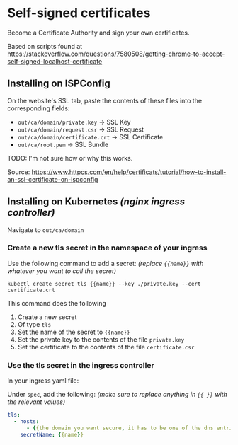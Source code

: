 # Self-signed certificates

Become a Certificate Authority and sign your own certificates.

Based on scripts found at 
https://stackoverflow.com/questions/7580508/getting-chrome-to-accept-self-signed-localhost-certificate

## Installing on ISPConfig

On the website's SSL tab, paste the contents of these files into the corresponding fields:

- `out/ca/domain/private.key` → SSL Key
- `out/ca/domain/request.csr` → SSL Request
- `out/ca/domain/certificate.crt` → SSL Certificate
- `out/ca/root.pem` → SSL Bundle

TODO: I'm not sure how or why this works.

Source: https://www.httpcs.com/en/help/certificats/tutorial/how-to-install-an-ssl-certificate-on-ispconfig

## Installing on Kubernetes *(nginx ingress controller)*

Navigate to `out/ca/domain`

### Create a new tls secret in the namespace of your ingress

Use the following command to add a secret:
*(replace `{{name}}` with whatever you want to  call the secret)*

`kubectl create secret tls {{name}} --key ./private.key --cert certificate.crt`

This command does the following
1. Create a new secret
2. Of type `tls`
3. Set the name of the secret to `{{name}}`
4. Set the private key to the contents of the file `private.key`
5. Set the certificate to the contents of the file `certificate.csr`

### Use the tls secret in the ingress controller

In your ingress yaml file:

Under `spec`, add the following:
*(make sure to replace anything in `{{ }}` with the relevant values)*
```yaml
tls:
  - hosts:
      - {{the domain you want secure, it has to be one of the dns entries in the cert}}
    secretName: {{name}}
```